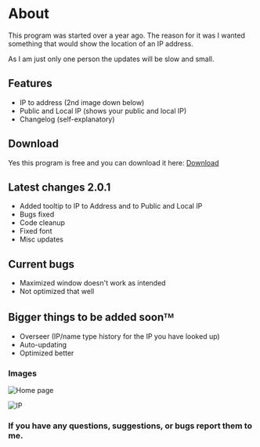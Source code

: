 # About
This program was started over a year ago. The reason for it was I wanted something that would show the location of an IP address.

As I am just only one person the updates will be slow and small.

## Features
- IP to address (2nd image down below)
- Public and Local IP (shows your public and local IP)
- Changelog (self-explanatory)

## Download
Yes this program is free and you can download it here: [Download](https://github.com/Harmless05/H2XC/releases/download/Release/H2XC.msi)

## Latest changes 2.0.1
- Added tooltip to IP to Address and to Public and Local IP
- Bugs fixed
- Code cleanup
- Fixed font
- Misc updates

## Current bugs
- Maximized window doesn't work as intended
- Not optimized that well

## Bigger things to be added soonᵀᴹ
- Overseer (IP/name type history for the IP you have looked up)
- Auto-updating
- Optimized better

### Images

![Home page](https://cdn.discordapp.com/attachments/595392516195483720/900748613376966706/Home.png)

![IP](https://cdn.discordapp.com/attachments/595392516195483720/900748625590751272/IP-address.png)

### If you have any questions, suggestions, or bugs report them to me.
